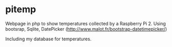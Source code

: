 # pitemp
Webpage in php to show temperatures collected by a Raspberry Pi 2.
Using bootsrap, Sqlite, DatePicker (http://www.malot.fr/bootstrap-datetimepicker/)

Including my database for temperatures.
